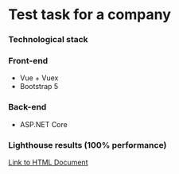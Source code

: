 # Test task for a company
### Technological stack

### Front-end
  - Vue + Vuex
  - Bootstrap 5

### Back-end
  - ASP.NET Core
  
### Lighthouse results (100% performance)
[Link to HTML Document](front/localhost_2023-02-06_18-28-24.report.html)

